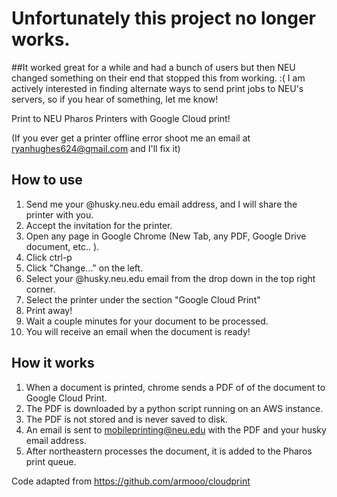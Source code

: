 # Unfortunately this project no longer works.
##It worked great for a while and had a bunch of users but then NEU changed something on their end that stopped this from working. :( I am actively interested in finding alternate ways to send print jobs to NEU's servers, so if you hear of something, let me know!

Print to NEU Pharos Printers with Google Cloud print!  

(If you ever get a printer offline error shoot me an email at ryanhughes624@gmail.com and I'll fix it)

## How to use
 1. Send me your @husky.neu.edu email address, and I will share the printer with you.
 2. Accept the invitation for the printer.
 3. Open any page in Google Chrome (New Tab, any PDF, Google Drive document, etc.. ).
 4. Click ctrl-p
 5. Click "Change..." on the left.
 5. Select your @husky.neu.edu email from the drop down in the top right corner.
 6. Select the printer under the section "Google Cloud Print"
 7. Print away!
 8. Wait a couple minutes for your document to be processed.
 9. You will receive an email when the document is ready!

## How it works
 1. When a document is printed, chrome sends a PDF of of the document to Google Cloud Print.
 2. The PDF is downloaded by a python script running on an AWS instance.
 3. The PDF is not stored and is never saved to disk. 
 4. An email is sent to mobileprinting@neu.edu with the PDF and your husky email address.
 5. After northeastern processes the document, it is added to the Pharos print queue. 

Code adapted from https://github.com/armooo/cloudprint
